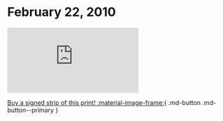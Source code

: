 # February 22, 2010

![](https://www.achewood.com/comic.php?date=02222010)

[Buy a signed strip of this print! :material-image-frame:](https://achewood-holiday-pop-up.myshopify.com/products/strip#02222010){ .md-button .md-button--primary }
